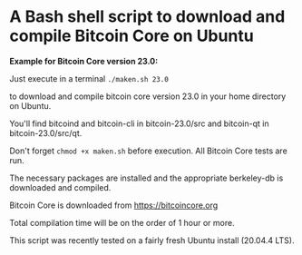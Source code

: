 # A Bash shell script to download and compile Bitcoin Core on Ubuntu

**Example for Bitcoin Core version 23.0:**

Just execute in a terminal `./maken.sh 23.0`

to download and compile bitcoin core version 23.0 in your home directory on Ubuntu.

You'll find bitcoind and bitcoin-cli in bitcoin-23.0/src and bitcoin-qt in bitcoin-23.0/src/qt.

Don't forget `chmod +x maken.sh` before execution. All Bitcoin Core tests are run.

The necessary packages are installed and the appropriate berkeley-db is downloaded and compiled.

Bitcoin Core is downloaded from https://bitcoincore.org

Total compilation time will be on the order of 1 hour or more.

This script was recently tested on a fairly fresh Ubuntu install (20.04.4 LTS).
